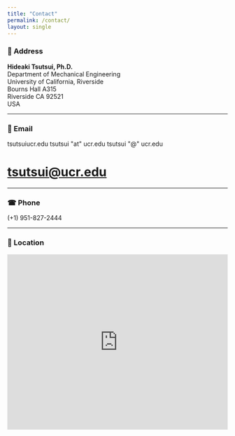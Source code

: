 ```yaml
---
title: "Contact"
permalink: /contact/
layout: single
---
```



### 📍 Address

**Hideaki Tsutsui, Ph.D.**  
Department of Mechanical Engineering  
University of California, Riverside  
Bourns Hall A315  
Riverside CA 92521  
USA

---

### 📧 Email

tsutsui<a>ucr.edu
tsutsui "at" ucr.edu
tsutsui "@" ucr.edu
# [tsutsui@ucr.edu](mailto:tsutsui@ucr.edu)
---

### ☎ Phone

(+1) 951-827-2444

---

### 📌 Location

<div style="width: 100%; height: 400px;">
  <iframe 
    src="https://www.google.com/maps/embed?pb=!1m18!1m12!1m3!1d3308.6557380774966!2d-117.32915264908794!3d33.97568698053164!2m3!1f0!2f0!3f0!3m2!1i1024!2i768!4f13.1!3m3!1m2!1s0x80dcaf356aa0bce7%3A0xa255a6ceaad789ca!2sBourns%20Hall!5e0!3m2!1sen!2sus!4v1666301961971!5m2!1sen!2sus" 
    width="100%" 
    height="100%" 
    style="border:0;" 
    allowfullscreen="" 
    loading="lazy"
    referrerpolicy="no-referrer-when-downgrade">
  </iframe>
</div>
